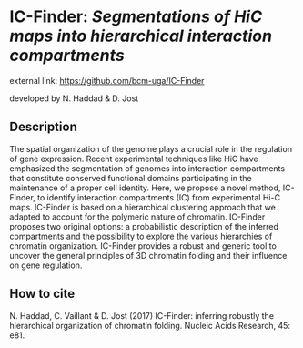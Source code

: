 # IC-Finder: *Segmentations of HiC maps into hierarchical interaction compartments* 

external link: https://github.com/bcm-uga/IC-Finder

developed by N. Haddad & D. Jost

## Description
The spatial organization of the genome plays a crucial role in the regulation of gene expression. Recent experimental techniques like HiC have emphasized the segmentation of genomes into interaction compartments that constitute conserved functional domains participating in the maintenance of a proper cell identity. Here, we propose a novel method, IC-Finder, to identify interaction compartments (IC) from experimental Hi-C maps. IC-Finder is based on a hierarchical clustering approach that we adapted to account for the polymeric nature of chromatin. IC-Finder proposes two original options: a probabilistic description of the inferred compartments and the possibility to explore the various hierarchies of chromatin organization. IC-Finder provides a robust and generic tool to uncover the general principles of 3D chromatin folding and their influence on gene regulation.

## How to cite
N. Haddad, C. Vaillant & D. Jost (2017) IC-Finder: inferring robustly the hierarchical organization of chromatin folding. Nucleic Acids Research, 45: e81.
